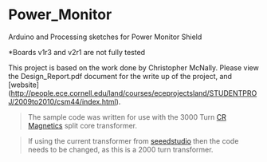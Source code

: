 Power_Monitor
=============

Arduino and Processing sketches for Power Monitor Shield

*Boards v1r3 and v2r1 are not fully tested

This project is based on the work done by Christopher McNally.
Please view the Design_Report.pdf document for the write up of the project, and [website] (http://people.ece.cornell.edu/land/courses/eceprojectsland/STUDENTPROJ/2009to2010/csm44/index.html).

>The sample code was written for use with the 3000 Turn [CR Magnetics](http://www.crmagnetics.com/Products/CR3100-Series-P75.aspx) split core transformer. 

>If using the current transformer from [seeedstudio](http://www.seeedstudio.com/depot/Noninvasive-AC-Current-Sensor-100A-max-p-547.html?cPath=25_28) then the code needs to be changed, as this is a 2000 turn transformer.
